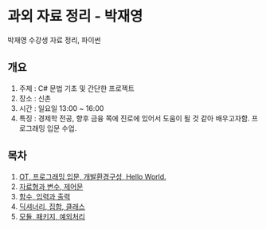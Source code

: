 # 과외 자료 정리 - 박재영
박재영 수강생 자료 정리, 파이썬

## 개요
1. 주제 : C# 문법 기초 및 간단한 프로젝트
2. 장소 : 신촌
3. 시간 : 일요일 13:00 ~ 16:00
4. 특징 : 경제학 전공, 향후 금융 쪽에 진로에 있어서 도움이 될 것 같아 배우고자함. 프로그래밍 입문 수업.

##  목차
1. [OT, 프로그래밍 입문, 개발환경구성, Hello World.](./1회차)
2. [자료형과 변수, 제어문](./2회차)
3. [함수, 입력과 출력](./3회차)
4. [딕셔너리, 집합, 클래스](./4회차)
5. [모듈, 패키지, 예외처리](./5회차)
